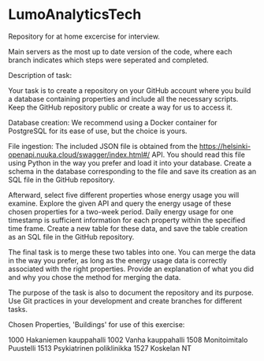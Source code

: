 # LumoAnalyticsTech
Repository for at home excercise for interview. 



Main servers as the most up to date version of the code, where each branch indicates which steps were seperated and completed. 

Description of task: 

Your task is to create a repository on your GitHub account where you build a database containing properties and include all the necessary scripts. Keep the GitHub repository public or create a way for us to access it.

 

Database creation: We recommend using a Docker container for PostgreSQL for its ease of use, but the choice is yours.

 

File ingestion: The included JSON file is obtained from the https://helsinki-openapi.nuuka.cloud/swagger/index.html#/ API. You should read this file using Python in the way you prefer and load it into your database. Create a schema in the database corresponding to the file and save its creation as an SQL file in the GitHub repository.

 

Afterward, select five different properties whose energy usage you will examine. Explore the given API and query the energy usage of these chosen properties for a two-week period. Daily energy usage for one timestamp is sufficient information for each property within the specified time frame. Create a new table for these data, and save the table creation as an SQL file in the GitHub repository.

 

The final task is to merge these two tables into one. You can merge the data in the way you prefer, as long as the energy usage data is correctly associated with the right properties. Provide an explanation of what you did and why you chose the method for merging the data.

 

The purpose of the task is also to document the repository and its purpose. Use Git practices in your development and create branches for different tasks.

Chosen Properties, 'Buildings' for use of this exercise: 

1000 Hakaniemen kauppahalli
1002 Vanha kauppahalli
1508 Monitoimitalo Puustelli
1513 Psykiatrinen poliklinikka
1527 Koskelan NT

